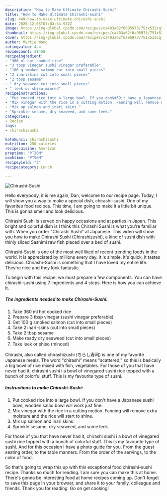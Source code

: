 ```yaml
---
description: "How to Make Ultimate Chirashi-Sushi"
title: "How to Make Ultimate Chirashi-Sushi"
slug: 449-how-to-make-ultimate-chirashi-sushi
date: 2020-12-05T07:03:54.932Z
image: https://img-global.cpcdn.com/recipes/ca403a62f6a95973/751x532cq70/chirashi-sushi-recipe-main-photo.jpg
thumbnail: https://img-global.cpcdn.com/recipes/ca403a62f6a95973/751x532cq70/chirashi-sushi-recipe-main-photo.jpg
cover: https://img-global.cpcdn.com/recipes/ca403a62f6a95973/751x532cq70/chirashi-sushi-recipe-main-photo.jpg
author: Myrtie Wong
ratingvalue: 4.4
reviewcount: 31458
recipeingredient:
- "360 ml hot cooked rice"
- "3 tbsp vinegar sushi vinegar preferable"
- "100 g smoked salmon cut into small pieces"
- "2 inariskins cut into small pieces"
- "2 tbsp sesame"
- " dry seaweed cut into small pieces"
- " leek or shiso minced"
recipeinstructions:
- "Put cooked rice into a large bowl. If you don&#39;t have a Japanese sushi bowl, wooden salad bowl will work just fine."
- "Mix vinegar with the rice in a cutting motion. Fanning will remove extra moisture and the rice will start to shine."
- "Mix up salmon and inari skins."
- "Sprinkle sesame, dry seaweed, and some leek."
categories:
- Recipe
tags:
- chirashisushi

katakunci: chirashisushi 
nutrition: 250 calories
recipecuisine: American
preptime: "PT20M"
cooktime: "PT56M"
recipeyield: "3"
recipecategory: Lunch

---
```



![Chirashi-Sushi](https://img-global.cpcdn.com/recipes/ca403a62f6a95973/751x532cq70/chirashi-sushi-recipe-main-photo.jpg)

Hello everybody, it is me again, Dan, welcome to our recipe page. Today, I will show you a way to make a special dish, chirashi-sushi. One of my favorites food recipes. This time, I am going to make it a little bit unique. This is gonna smell and look delicious.

Chirashi Sushi is served on happy occasions and at parties in Japan. This bright and colorful dish is I think this Chirashi Sushi is what you&#39;re familiar with. When you order &#34;Chirashi Sushi&#34; at Japanese. This video will show you how to make Chirashi Sushi (Chirashizushi), a kind of sushi dish with thinly sliced Sashimi raw fish placed over a bed of sushi.

Chirashi-Sushi is one of the most well liked of recent trending foods in the world. It is appreciated by millions every day. It is simple, it's quick, it tastes delicious. Chirashi-Sushi is something that I have loved my entire life. They're nice and they look fantastic.


To begin with this recipe, we must prepare a few components. You can have chirashi-sushi using 7 ingredients and 4 steps. Here is how you can achieve it.

<!--inarticleads1-->

##### The ingredients needed to make Chirashi-Sushi:

1. Take 360 ml hot cooked rice
1. Prepare 3 tbsp vinegar (sushi vinegar preferable)
1. Get 100 g smoked salmon (cut into small pieces)
1. Take 2 inari-skins (cut into small pieces)
1. Take 2 tbsp sesame
1. Make ready  dry seaweed (cut into small pieces)
1. Take  leek or shiso (minced）


Chirashi, also called chirashizushi (ちらし寿司) is one of my favorite Japanese meals. The word &#34;chirashi&#34; means &#34;scattered,&#34; so this is basically a big bowl of rice mixed with fish, vegetables. For those of you that have never had it, chirashi sushi i a bowl of vinegared sushi rice topped with a bunch of colorful stuff. This is my favourite type of sushi. 

<!--inarticleads2-->

##### Instructions to make Chirashi-Sushi:

1. Put cooked rice into a large bowl. If you don&#39;t have a Japanese sushi bowl, wooden salad bowl will work just fine.
1. Mix vinegar with the rice in a cutting motion. Fanning will remove extra moisture and the rice will start to shine.
1. Mix up salmon and inari skins.
1. Sprinkle sesame, dry seaweed, and some leek.


For those of you that have never had it, chirashi sushi i a bowl of vinegared sushi rice topped with a bunch of colorful stuff. This is my favourite type of sushi. And for this occasion I have a photo guide for you. From the guest seating order, to the table manners. From the order of the servings, to the color of food. 

So that's going to wrap this up with this exceptional food chirashi-sushi recipe. Thanks so much for reading. I am sure you can make this at home. There's gonna be interesting food at home recipes coming up. Don't forget to save this page in your browser, and share it to your family, colleague and friends. Thank you for reading. Go on get cooking!
